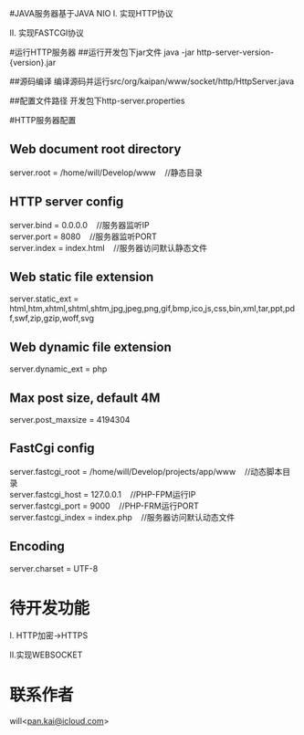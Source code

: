 #JAVA服务器基于JAVA NIO
I.  实现HTTP协议

II. 实现FASTCGI协议

#运行HTTP服务器
##运行开发包下jar文件
java -jar http-server-version-{version}.jar  <br />

##源码编译
编译源码并运行src/org/kaipan/www/socket/http/HttpServer.java

##配置文件路径
开发包下http-server.properties

#HTTP服务器配置
## Web document root directory
server.root = /home/will/Develop/www          &nbsp;&nbsp;&nbsp;//静态目录

## HTTP server config
server.bind  = 0.0.0.0                        &nbsp;&nbsp;&nbsp;//服务器监听IP　  
server.port  = 8080                           &nbsp;&nbsp;&nbsp;//服务器监听PORT  
server.index = index.html                     &nbsp;&nbsp;&nbsp;//服务器访问默认静态文件 

## Web static file extension
server.static_ext  = html,htm,xhtml,shtml,shtm,jpg,jpeg,png,gif,bmp,ico,js,css,bin,xml,tar,ppt,pdf,swf,zip,gzip,woff,svg

## Web dynamic file extension
server.dynamic_ext = php 

## Max post size, default 4M
server.post_maxsize = 4194304

## FastCgi config
server.fastcgi_root  = /home/will/Develop/projects/app/www      &nbsp;&nbsp;&nbsp;//动态脚本目录<br />
server.fastcgi_host  = 127.0.0.1                                &nbsp;&nbsp;&nbsp;//PHP-FPM运行IP<br />
server.fastcgi_port  = 9000                                     &nbsp;&nbsp;&nbsp;//PHP-FRM运行PORT<br />
server.fastcgi_index = index.php                                &nbsp;&nbsp;&nbsp;//服务器访问默认动态文件<br/>

## Encoding
server.charset = UTF-8

# 待开发功能
I. HTTP加密->HTTPS

II.实现WEBSOCKET

# 联系作者
will&lt;pan.kai@icloud.com&gt;
